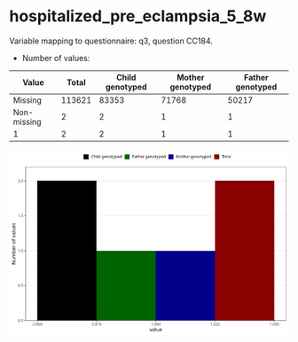 # hospitalized_pre_eclampsia_5_8w
Variable mapping to questionnaire: q3, question CC184.
- Number of values:

| Value | Total | Child genotyped | Mother genotyped | Father genotyped |
| ----- | ----- | --------------- | ---------------- | ---------------- |
| Missing | 113621 | 83353 | 71768 | 50217 |
| Non-missing | 2 | 2 | 1 | 1 |
| 1 | 2 | 2 | 1 | 1 |



![](hospitalized_pre_eclampsia_5_8w_n.png)



